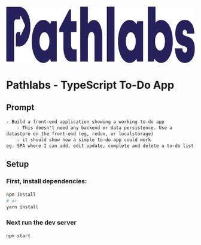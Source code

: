 <img src="./.github/images/pathlabs.png" height="150px"></img>

# Pathlabs - TypeScript To-Do App

## Prompt

```
- Build a front-end application showing a working to-do app
    - This doesn't need any backend or data persistence. Use a datastore on the front-end (eg, redux, or localstorage)
    - it should show how a simple to-do app could work
eg. SPA where I can add, edit update, complete and delete a to-do list
```

## Setup

### First, install dependencies:

```bash
npm install
# or
yarn install
```

### Next run the dev server

```bash
npm start
```
